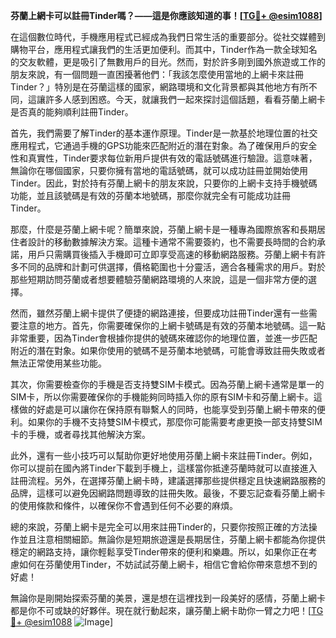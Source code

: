**芬蘭上網卡可以註冊Tinder嗎？——這是你應該知道的事！[[TG💪+ @esim1088](https://t.me/s/esim1088)]**

在這個數位時代，手機應用程式已經成為我們日常生活的重要部分。從社交媒體到購物平台，應用程式讓我們的生活更加便利。而其中，Tinder作為一款全球知名的交友軟體，更是吸引了無數用戶的目光。然而，對於許多剛到國外旅遊或工作的朋友來說，有一個問題一直困擾著他們：「我該怎麼使用當地的上網卡來註冊Tinder？」特別是在芬蘭這樣的國家，網路環境和文化背景都與其他地方有所不同，這讓許多人感到困惑。今天，就讓我們一起來探討這個話題，看看芬蘭上網卡是否真的能夠順利註冊Tinder。

首先，我們需要了解Tinder的基本運作原理。Tinder是一款基於地理位置的社交應用程式，它通過手機的GPS功能來匹配附近的潛在對象。為了確保用戶的安全性和真實性，Tinder要求每位新用戶提供有效的電話號碼進行驗證。這意味著，無論你在哪個國家，只要你擁有當地的電話號碼，就可以成功註冊並開始使用Tinder。因此，對於持有芬蘭上網卡的朋友來說，只要你的上網卡支持手機號碼功能，並且該號碼是有效的芬蘭本地號碼，那麼你就完全有可能成功註冊Tinder。

那麼，什麼是芬蘭上網卡呢？簡單來說，芬蘭上網卡是一種專為國際旅客和長期居住者設計的移動數據解決方案。這種卡通常不需要簽約，也不需要長時間的合約承諾，用戶只需購買後插入手機即可立即享受高速的移動網路服務。芬蘭上網卡有許多不同的品牌和計劃可供選擇，價格範圍也十分靈活，適合各種需求的用戶。對於那些短期訪問芬蘭或者想要體驗芬蘭網路環境的人來說，這是一個非常方便的選擇。

然而，雖然芬蘭上網卡提供了便捷的網路連接，但要成功註冊Tinder還有一些需要注意的地方。首先，你需要確保你的上網卡號碼是有效的芬蘭本地號碼。這一點非常重要，因為Tinder會根據你提供的號碼來確認你的地理位置，並進一步匹配附近的潛在對象。如果你使用的號碼不是芬蘭本地號碼，可能會導致註冊失敗或者無法正常使用某些功能。

其次，你需要檢查你的手機是否支持雙SIM卡模式。因為芬蘭上網卡通常是單一的SIM卡，所以你需要確保你的手機能夠同時插入你的原有SIM卡和芬蘭上網卡。這樣做的好處是可以讓你在保持原有聯繫人的同時，也能享受到芬蘭上網卡帶來的便利。如果你的手機不支持雙SIM卡模式，那麼你可能需要考慮更換一部支持雙SIM卡的手機，或者尋找其他解決方案。

此外，還有一些小技巧可以幫助你更好地使用芬蘭上網卡來註冊Tinder。例如，你可以提前在國內將Tinder下載到手機上，這樣當你抵達芬蘭時就可以直接進入註冊流程。另外，在選擇芬蘭上網卡時，建議選擇那些提供穩定且快速網路服務的品牌，這樣可以避免因網路問題導致的註冊失敗。最後，不要忘記查看芬蘭上網卡的使用條款和條件，以確保你不會遇到任何不必要的麻煩。

總的來說，芬蘭上網卡是完全可以用來註冊Tinder的，只要你按照正確的方法操作並且注意相關細節。無論你是短期旅遊還是長期居住，芬蘭上網卡都能為你提供穩定的網路支持，讓你輕鬆享受Tinder帶來的便利和樂趣。所以，如果你正在考慮如何在芬蘭使用Tinder，不妨試試芬蘭上網卡，相信它會給你帶來意想不到的好處！

無論你是剛開始探索芬蘭的美景，還是想在這裡找到一段美好的感情，芬蘭上網卡都是你不可或缺的好夥伴。現在就行動起來，讓芬蘭上網卡助你一臂之力吧！[[TG💪+ @esim1088](https://t.me/s/esim1088) ![Image](https://i.postimg.cc/4NQfJmqS/Snipaste-2025-05-13-00-14-12.png)]